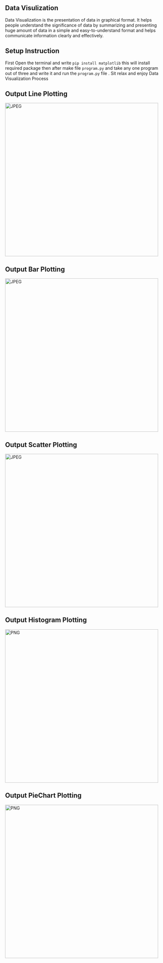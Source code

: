 ## Data Visulization

Data Visualization is the presentation of data in graphical format. It helps people understand the significance of data by summarizing and 
presenting huge amount of data in a simple and easy-to-understand format and helps communicate information clearly and effectively.

## Setup Instruction

First Open the terminal and write `pip install matplotlib` this will install required package then after make file `program.py` and take any one program out of three and write it 
and run the `program.py` file . Sit relax and enjoy Data Visualization Process


## Output Line Plotting
  
  <img align="center" alt="JPEG" src="https://github.com/Ayush7614/Amazing-Python-Scripts/blob/master/Data%20Visualization/Line%20Plotting.jpeg" width="500" height="500" />

## Output Bar Plotting

  <img align="center" alt="JPEG" src="https://github.com/Ayush7614/Amazing-Python-Scripts/blob/master/Data%20Visualization/Bar%20Plotting.jpeg" width="500" height="500" />

## Output Scatter Plotting

  <img align="center" alt="JPEG" src="https://github.com/Ayush7614/Amazing-Python-Scripts/blob/master/Data%20Visualization/Scatter%20Plotting.jpeg" width="500" height="500" />

## Output Histogram Plotting

  <img align="center" alt="PNG" src="https://github.com/Ayush7614/Amazing-Python-Scripts/blob/master/Data%20Visualization/Histo.png" width="500" height="500" />
  
## Output PieChart Plotting

  <img align="center" alt="PNG" src="https://github.com/Ayush7614/Amazing-Python-Scripts/blob/master/Data%20Visualization/Pie.png" width="500" height="500" />

